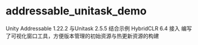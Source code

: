 # addressable_unitask_demo

Unity Addressable 1.22.2 与Unitask 2.5.5 结合示例
HybridCLR 6.4 接入
编写了可视化窗口工具，方便版本管理的初始资源与热更新资源的构建
